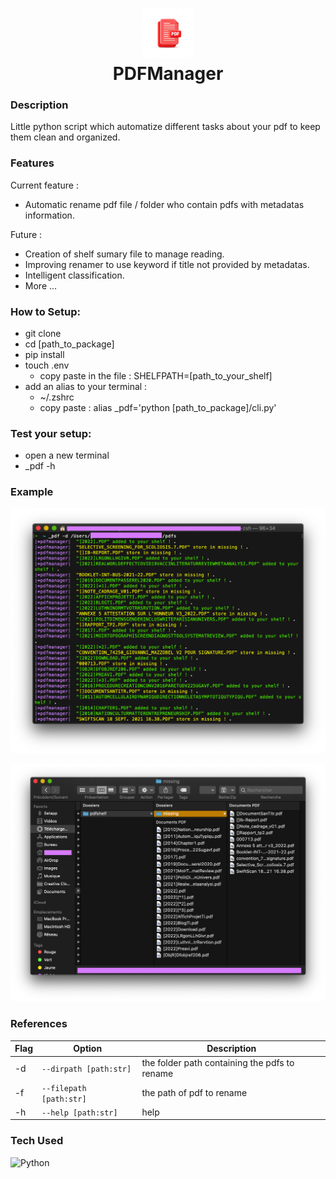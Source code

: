 
<div  align="center">

<h1> <img  src="https://github.com/mazzobeg/PDFManager/blob/WIP/contents/pdf.jpg"  width="80px"><br/>PDFManager</h1>

</div>

  
  

### Description

Little python script which automatize different tasks about your pdf to keep them clean and organized.

 
### Features

Current feature :
- Automatic rename pdf file / folder who contain pdfs with metadatas information.

Future :
- Creation of shelf sumary file to manage reading.
- Improving renamer to use keyword if title not provided by metadatas.
- Intelligent classification.
- More ... 
  
### How to Setup:

- git clone 
- cd [path_to_package]
- pip install
- touch .env
	- copy paste in the file : SHELFPATH=[path_to_your_shelf]
- add an alias to your terminal :
	- ~/.zshrc
	- copy paste : alias _pdf='python [path_to_package]/cli.py'

### Test your setup:
- open a new terminal 
- _pdf -h

### Example

![terminal](/contents/terminal.png?raw=true)

![shelf](/contents/result.png?raw=true)

### References

| Flag | Option | Description |
| ----------- | ----------- | ----------- |
| -d | `--dirpath [path:str]`| the folder path containing the pdfs to rename |
|-f| `--filepath [path:str]` | the path of pdf to rename |
|-h| `--help [path:str]` |help |


  

### Tech Used

![Python](https://img.shields.io/badge/python-3670A0?style=for-the-badge&logo=python&logoColor=ffdd54)

  




  

 
